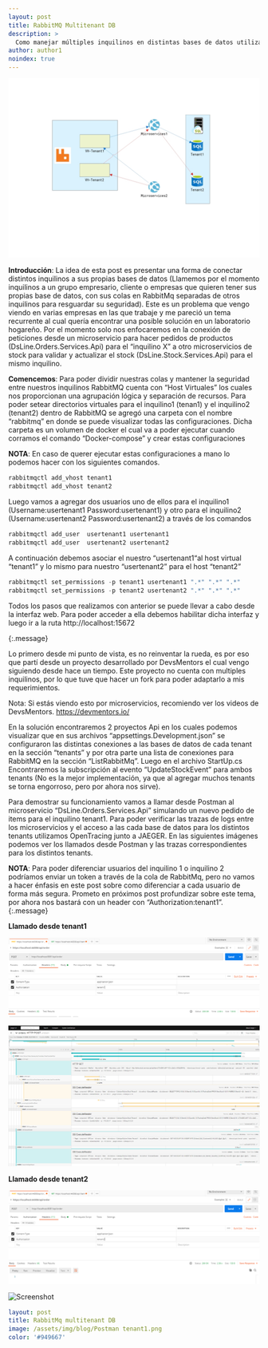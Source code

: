 ```yaml
---
layout: post
title: RabbitMQ Multitenant DB
description: >
  Como manejar múltiples inquilinos en distintas bases de datos utilizando Virtual Host de RabbitMq.
author: author1
noindex: true
---
```


![Screenshot](/assets/img/RabbitMQmultitenant.png)


**Introducción**:
La idea de esta post es presentar una forma de conectar distintos inquilinos a sus propias bases de datos (Llamemos por el momento inquilinos a un grupo empresario, cliente o empresas que quieren tener sus propias base de datos, con sus colas en RabbitMq separadas de otros inquilinos para resguardar su seguridad). Este es un problema que vengo viendo en varias empresas en las que trabaje y me pareció un tema recurrente al cual quería encontrar una posible solución en un laboratorio hogareño.
Por el momento solo nos enfocaremos en la conexión de peticiones desde un microservicio para hacer pedidos de productos (DsLine.Orders.Services.Api) para el “inquilino X”  a otro microservicios de stock para validar y actualizar el stock (DsLine.Stock.Services.Api) para el mismo inquilino.

**Comencemos**:
Para poder dividir nuestras colas y mantener la seguridad entre nuestros inquilinos RabbitMQ cuenta con “Host Virtuales” los cuales nos proporcionan una agrupación lógica y separación de recursos.
Para poder setear directorios virtuales para el inquilino1 (tenan1) y el inquilino2 (tenant2) dentro de RabbitMQ se agregó una carpeta con el nombre “rabbitmq” en donde se puede visualizar todas las configuraciones. Dicha carpeta es un volumen de docker el cual va a poder ejecutar cuando corramos el comando 
“Docker-compose” y crear estas configuraciones

**NOTA**:  En caso de querer ejecutar estas configuraciones a mano lo podemos hacer con los siguientes comandos.

~~~csharp
rabbitmqctl add_vhost tenant1
rabbitmqctl add_vhost tenant2
~~~

Luego  vamos a agregar dos usuarios uno de ellos para el inquilino1 (Username:usertenant1  Password:usertenant1) y otro para el inquilino2 (Username:usertenant2  Password:usertenant2) a través de los comandos 

~~~csharp
rabbitmqctl add_user  usertenant1 usertenant1
rabbitmqctl add_user  usertenant2 usertenant2
~~~

A continuación debemos asociar el  nuestro  “usertenant1“al host virtual “tenant1” y lo mismo para nuestro “usertenant2” para el host “tenant2”

~~~csharp
rabbitmqctl set_permissions -p tenant1 usertenant1 ".*" ".*" ".*"
rabbitmqctl set_permissions -p tenant2 usertenant2 ".*" ".*" ".*"
~~~

Todos los pasos que realizamos con anterior se puede llevar a cabo desde la interfaz web. Para poder acceder a ella debemos habilitar dicha interfaz y luego ir a  la ruta http://localhost:15672 

{:.message}


Lo primero desde mi punto de vista, es no reinventar la rueda, es por eso que partí desde un proyecto desarrollado por DevsMentors el cual vengo siguiendo desde hace un tiempo. Este proyecto no cuenta con multiples inquilinos, por lo que tuve que hacer un fork para poder adaptarlo a mis requerimientos.

Nota: Si estás viendo esto por microservicios, recomiendo ver los videos de DevsMentors.
https://devmentors.io/

En la solución encontraremos 2 proyectos Api en los cuales podemos visualizar que en sus archivos “appsettings.Development.json” se configuraron las distintas conexiones a las bases de datos de cada tenant en la sección “tenants” y por otra parte una lista de conexiones para RabbitMQ en la sección “ListRabbitMq”. Luego en el archivo StartUp.cs
Encontraremos la subscripción al evento “UpdateStockEvent” para ambos tenants (No es la mejor implementación, ya que al agregar muchos tenants se torna engorroso, pero por ahora nos sirve).

Para demostrar su funcionamiento vamos a llamar desde Postman al microservicio “DsLine.Orders.Services.Api”  simulando un nuevo pedido de items para el inquilino tenant1. Para poder verificar las trazas de logs entre los microservicios y el acceso a las cada base de datos para los distintos tenants utilizamos OpenTracing junto a JAEGER. En las siguientes imágenes podemos ver los llamados desde Postman y las trazas correspondientes para los distintos tenants.


**NOTA**:   Para poder diferenciar usuarios del inquilino 1 o inquilino 2 podríamos enviar un token a través de la cola de RabbitMq, pero no vamos a  hacer énfasis en este post sobre como diferenciar a cada usuario de forma más segura. Prometo en próximos post profundizar sobre este tema, por ahora nos bastará con un header con “Authorization:tenant1”.
{:.message}

**Llamado desde tenant1**

![Screenshot](/assets/img/PostmanTenant1.png)

![Screenshot](/assets/img/RegistroLogsTenant1.png)

**Llamado desde tenant2**

![Screenshot](/assets/img/PostmanTenant2.png)


![Screenshot](/assets/img/RegistroLogsTenant2.png)

~~~yml
layout: post
title: RabbitMq multitenant DB
image: /assets/img/blog/Postman tenant1.png
color: '#949667'
~~~
